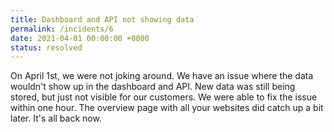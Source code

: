 ```yaml
---
title: Dashboard and API not showing data
permalink: /incidents/6
date: 2021-04-01 00:00:00 +0000
status: resolved
---
```


On April 1st, we were not joking around. We have an issue where the data wouldn't show up in the dashboard and API. New data was still being stored, but just not visible for our customers. We were able to fix the issue within one hour. The overview page with all your websites did catch up a bit later. It's all back now.
